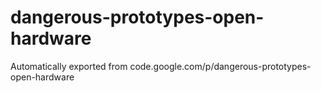 # dangerous-prototypes-open-hardware
Automatically exported from code.google.com/p/dangerous-prototypes-open-hardware

